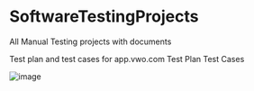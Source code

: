 # SoftwareTestingProjects
All Manual Testing projects with documents


Test plan and test cases for app.vwo.com
Test Plan
Test Cases

![image](https://github.com/user-attachments/assets/d6aa51ff-daf7-451e-9143-5c87be15ad0d)
